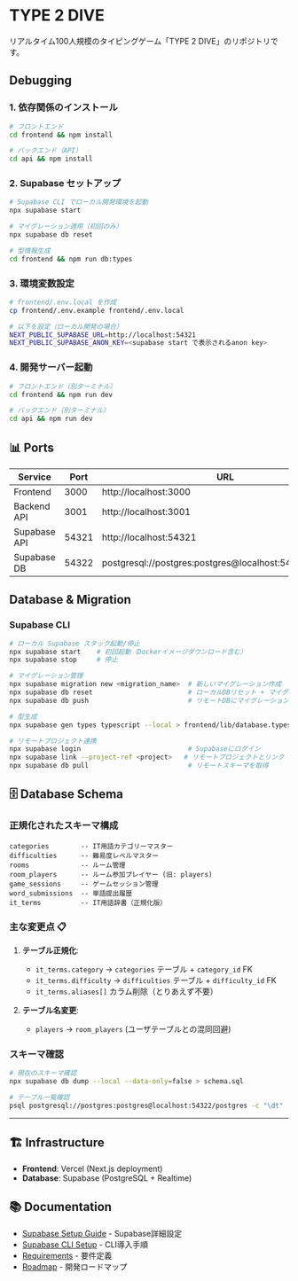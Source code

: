 # TYPE 2 DIVE
リアルタイム100人規模のタイピングゲーム「TYPE 2 DIVE」のリポジトリです。

## Debugging
### 1. 依存関係のインストール
```bash
# フロントエンド
cd frontend && npm install

# バックエンド（API）
cd api && npm install
```

### 2. Supabase セットアップ
```bash
# Supabase CLI でローカル開発環境を起動
npx supabase start

# マイグレーション適用（初回のみ）
npx supabase db reset

# 型情報生成
cd frontend && npm run db:types
```

### 3. 環境変数設定
```bash
# frontend/.env.local を作成
cp frontend/.env.example frontend/.env.local

# 以下を設定（ローカル開発の場合）
NEXT_PUBLIC_SUPABASE_URL=http://localhost:54321
NEXT_PUBLIC_SUPABASE_ANON_KEY=<supabase start で表示されるanon key>
```

### 4. 開発サーバー起動
```bash
# フロントエンド（別ターミナル）
cd frontend && npm run dev

# バックエンド（別ターミナル）
cd api && npm run dev
```

## 📊 Ports

|Service|Port|URL|
|-|-|-|
|Frontend|3000|http://localhost:3000|
|Backend API|3001|http://localhost:3001|
|Supabase API|54321|http://localhost:54321|
|Supabase DB|54322|postgresql://postgres:postgres@localhost:54322/postgres|

## Database & Migration
### Supabase CLI

```bash
# ローカル Supabase スタック起動/停止
npx supabase start    # 初回起動（Dockerイメージダウンロード含む）
npx supabase stop     # 停止

# マイグレーション管理
npx supabase migration new <migration_name>  # 新しいマイグレーション作成
npx supabase db reset                        # ローカルDBリセット + マイグレーション適用
npx supabase db push                         # リモートDBにマイグレーション適用

# 型生成
npx supabase gen types typescript --local > frontend/lib/database.types.ts

# リモートプロジェクト連携
npx supabase login                           # Supabaseにログイン
npx supabase link --project-ref <project>   # リモートプロジェクトとリンク
npx supabase db pull                         # リモートスキーマを取得
```

## 🗄️ Database Schema

### 正規化されたスキーマ構成

```
categories        -- IT用語カテゴリーマスター
difficulties      -- 難易度レベルマスター
rooms             -- ルーム管理
room_players      -- ルーム参加プレイヤー (旧: players)
game_sessions     -- ゲームセッション管理
word_submissions  -- 単語提出履歴
it_terms          -- IT用語辞書（正規化版）
```

### 主な変更点 📋

1. **テーブル正規化**:
   - `it_terms.category` → `categories` テーブル + `category_id` FK
   - `it_terms.difficulty` → `difficulties` テーブル + `difficulty_id` FK
   - `it_terms.aliases[]` カラム削除（とりあえず不要）

2. **テーブル名変更**:
   - `players` → `room_players` (ユーザテーブルとの混同回避)

### スキーマ確認

```bash
# 現在のスキーマ確認
npx supabase db dump --local --data-only=false > schema.sql

# テーブル一覧確認
psql postgresql://postgres:postgres@localhost:54322/postgres -c "\dt"
```

---

## 🏗️ Infrastructure
- **Frontend**: Vercel (Next.js deployment)
- **Database**: Supabase (PostgreSQL + Realtime)

## 📚 Documentation

- [Supabase Setup Guide](./docs/supabase-setup.md) - Supabase詳細設定
- [Supabase CLI Setup](./docs/supabase-cli-setup.md) - CLI導入手順
- [Requirements](./docs/requirements.md) - 要件定義
- [Roadmap](./docs/roadmap.md) - 開発ロードマップ
